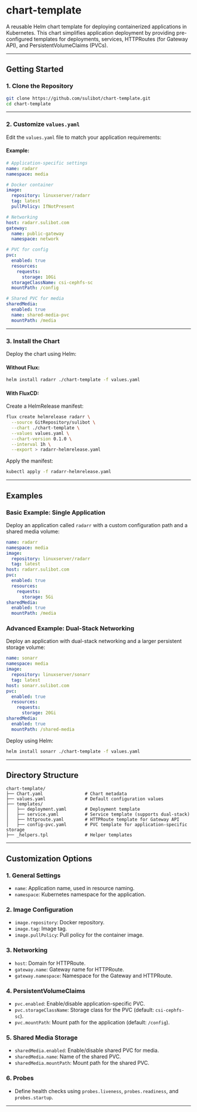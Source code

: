 
# **chart-template**

A reusable Helm chart template for deploying containerized applications in Kubernetes. This chart simplifies application deployment by providing pre-configured templates for deployments, services, HTTPRoutes (for Gateway API), and PersistentVolumeClaims (PVCs).

---

## **Getting Started**

### **1. Clone the Repository**
```bash
git clone https://github.com/sulibot/chart-template.git
cd chart-template
```

---

### **2. Customize `values.yaml`**
Edit the `values.yaml` file to match your application requirements:

#### Example:
```yaml
# Application-specific settings
name: radarr
namespace: media

# Docker container
image:
  repository: linuxserver/radarr
  tag: latest
  pullPolicy: IfNotPresent

# Networking
host: radarr.sulibot.com
gateway:
  name: public-gateway
  namespace: network

# PVC for config
pvc:
  enabled: true
  resources:
    requests:
      storage: 10Gi
  storageClassName: csi-cephfs-sc
  mountPath: /config

# Shared PVC for media
sharedMedia:
  enabled: true
  name: shared-media-pvc
  mountPath: /media
```

---

### **3. Install the Chart**
Deploy the chart using Helm:

#### Without Flux:
```bash
helm install radarr ./chart-template -f values.yaml
```

#### With FluxCD:
Create a HelmRelease manifest:
```bash
flux create helmrelease radarr \
  --source GitRepository/sulibot \
  --chart ./chart-template \
  --values values.yaml \
  --chart-version 0.1.0 \
  --interval 1h \
  --export > radarr-helmrelease.yaml
```
Apply the manifest:
```bash
kubectl apply -f radarr-helmrelease.yaml
```

---

## **Examples**

### **Basic Example: Single Application**
Deploy an application called `radarr` with a custom configuration path and a shared media volume:
```yaml
name: radarr
namespace: media
image:
  repository: linuxserver/radarr
  tag: latest
host: radarr.sulibot.com
pvc:
  enabled: true
  resources:
    requests:
      storage: 5Gi
sharedMedia:
  enabled: true
  mountPath: /media
```

### **Advanced Example: Dual-Stack Networking**
Deploy an application with dual-stack networking and a larger persistent storage volume:
```yaml
name: sonarr
namespace: media
image:
  repository: linuxserver/sonarr
  tag: latest
host: sonarr.sulibot.com
pvc:
  enabled: true
  resources:
    requests:
      storage: 20Gi
sharedMedia:
  enabled: true
  mountPath: /shared-media
```

Deploy using Helm:
```bash
helm install sonarr ./chart-template -f values.yaml
```

---

## **Directory Structure**
```
chart-template/
├── Chart.yaml                # Chart metadata
├── values.yaml               # Default configuration values
├── templates/
│   ├── deployment.yaml       # Deployment template
│   ├── service.yaml          # Service template (supports dual-stack)
│   ├── httproute.yaml        # HTTPRoute template for Gateway API
│   ├── config-pvc.yaml       # PVC template for application-specific storage
├── _helpers.tpl              # Helper templates
```

---

## **Customization Options**

### **1. General Settings**
- `name`: Application name, used in resource naming.
- `namespace`: Kubernetes namespace for the application.

### **2. Image Configuration**
- `image.repository`: Docker repository.
- `image.tag`: Image tag.
- `image.pullPolicy`: Pull policy for the container image.

### **3. Networking**
- `host`: Domain for HTTPRoute.
- `gateway.name`: Gateway name for HTTPRoute.
- `gateway.namespace`: Namespace for the Gateway and HTTPRoute.

### **4. PersistentVolumeClaims**
- `pvc.enabled`: Enable/disable application-specific PVC.
- `pvc.storageClassName`: Storage class for the PVC (default: `csi-cephfs-sc`).
- `pvc.mountPath`: Mount path for the application (default: `/config`).

### **5. Shared Media Storage**
- `sharedMedia.enabled`: Enable/disable shared PVC for media.
- `sharedMedia.name`: Name of the shared PVC.
- `sharedMedia.mountPath`: Mount path for the shared PVC.

### **6. Probes**
- Define health checks using `probes.liveness`, `probes.readiness`, and `probes.startup`.

---
